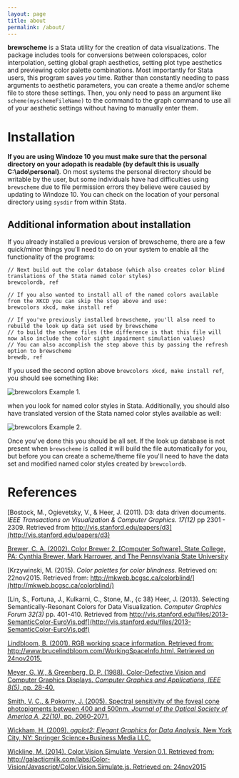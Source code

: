 ```yaml
---
layout: page
title: about
permalink: /about/
---
```


**brewscheme** is a Stata utility for the creation of data visualizations.  The package includes tools for conversions between colorspaces, color interpolation, setting global graph aesthetics, setting plot type aesthetics and previewing color palette combinations.  Most importantly for Stata users, this program saves *you* time.  Rather than constantly needing to pass arguments to aesthetic parameters, you can create a theme and/or scheme file to store these settings.  Then, you only need to pass an argument like `scheme(myschemeFileName)` to the command to the graph command to use all of your aesthetic settings without having to manually enter them.  

# Installation
**If you are using Windoze 10 you must make sure that the personal directory on your adopath is readable (by default this is usually C:\ado\personal)**.  On most systems the personal directory should be writable by the user, but some individuals have had difficulties using `brewscheme` due to file permission errors they believe were caused by updating to Windoze 10.  You can check on the location of your personal directory using `sysdir` from within Stata.  

## Additional information about installation
If you already installed a previous version of brewscheme, there are a few quick/minor things you'll need to do on your system to enable all the functionality of the programs:

```
// Next build out the color database (which also creates color blind translations of the Stata named color styles)
brewcolordb, ref

// If you also wanted to install all of the named colors available from the XKCD you can skip the step above and use:
brewcolors xkcd, make install ref

// If you've previously installed brewscheme, you'll also need to rebuild the look up data set used by brewscheme
// to build the scheme files (the difference is that this file will now also include the color sight impairment simulation values)
// You can also accomplish the step above this by passing the refresh option to brewscheme
brewdb, ref
```

If you used the second option above `brewcolors xkcd, make install ref`, you should see something like:

![brewcolors Example 1.](http://wbuchanan.github.io/brewscheme/img/brewcolorsex1.png)

when you look for named color styles in Stata.  Additionally, you should also have translated version of the Stata named color styles available as well:

![brewcolors Example 2.](http://wbuchanan.github.io/brewscheme/img/brewcolorsex2.png)

Once you've done this you should be all set.  If the look up database is not present when `brewscheme` is called it will build the file automatically for you, but before you can create a scheme/theme file you'll need to have the data set and modified named color styles created by `brewcolordb`.


# References
[Bostock, M., Ogievetsky, V., & Heer, J. (2011).  D3: data driven documents. *IEEE Transactions on Visualization & Computer Graphics. 17(12)* pp 2301 - 2309. Retrieved from http://vis.stanford.edu/papers/d3](http://vis.stanford.edu/papers/d3)  

[Brewer, C. A. (2002). Color Brewer 2. [Computer Software]. State College, PA: Cynthia Brewer, Mark Harrower, and The Pennsylvania State University](http://www.ColorBrewer2.org)

[Krzywinski, M. (2015). *Color palettes for color blindness*.  Retrieved on: 22nov2015.  Retrieved from: http://mkweb.bcgsc.ca/colorblind/](http://mkweb.bcgsc.ca/colorblind/)

[Lin, S., Fortuna, J., Kulkarni, C., Stone, M., {c 38} Heer, J. (2013). Selecting Semantically-Resonant Colors for Data Visualization. *Computer Graphics Forum 32(3)* pp. 401-410.  Retrieved from http://vis.stanford.edu/files/2013-SemanticColor-EuroVis.pdf](http://vis.stanford.edu/files/2013-SemanticColor-EuroVis.pdf)

[Lindbloom, B. (2001).  RGB working space information. Retrieved from: http://www.brucelindbloom.com/WorkingSpaceInfo.html.  Retrieved on 24nov2015.](http://www.brucelindbloom.com/WorkingSpaceInfo.html)

[Meyer, G. W., & Greenberg, D. P. (1988). Color-Defective Vision and Computer Graphics Displays. *Computer Graphics and Applications, IEEE 8(5),* pp. 28-40.](http://www-users.cs.umn.edu/~meyer/papers/meyer-greenberg-cga-1988.pdf)

[Smith, V. C., & Pokorny, J. (2005).  Spectral sensitivity of the foveal cone photopigments between 400 and 500nm.  *Journal of the Optical Society of America A, 22(10),* pp. 2060-2071.](http://macboy.uchicago.edu/~eye1/PDF%20files/Smith%20Pokorny%2075.pdf)

[Wickham, H. (2009).  *ggplot2: Elegant Graphics for Data Analysis*.  New York City, NY: Springer Science+Business Media LLC.](http://www.amazon.com/ggplot2-Elegant-Graphics-Data-Analysis/dp/0387981403)

[Wickline, M. (2014).  Color.Vision.Simulate, Version 0.1.  Retrieved from: http://galacticmilk.com/labs/Color-Vision/Javascript/Color.Vision.Simulate.js.  Retrieved on: 24nov2015](http://galacticmilk.com/labs/Color-Vision/Javascript/Color.Vision.Simulate.js)
